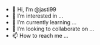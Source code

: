 - 👋 Hi, I’m @jasti99
- 👀 I’m interested in ...
- 🌱 I’m currently learning ...
- 💞️ I’m looking to collaborate on ...
- 📫 How to reach me ...

<!---
jasti99/jasti99 is a ✨ special ✨ repository because its `README.md` (this file) appears on your GitHub profile.
You can click the Preview link to take a look at your changes.
---
